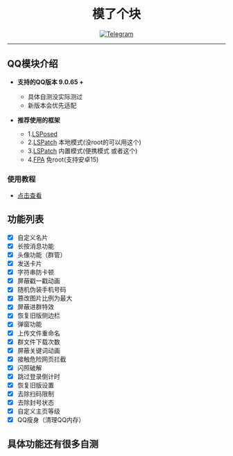 <div align="center">
    <h1 > 模了个块 </h1>

[![Telegram](https://img.shields.io/static/v1?label=Telegram&message=Channel&color=0088cc)](https://t.me/lzlmo)
</div>  

---

## QQ模块介绍  

* **支持的QQ版本 9.0.65 +**  
    * 具体自测没实际测过
    * 新版本会优先适配 
    
* **推荐使用的框架**
    - 1.[LSPosed](https://github.com/LSPosed/LSPosed)
    - 2.[LSPatch](https://github.com/LSPosed/LSPatch) 本地模式(没root的可以用这个)
    - 3.[LSPatch](https://github.com/LSPosed/LSPatch) 内置模式(便携模式 或者这个)
    - 4.[FPA](https://lzlgzs.lanzouq.com/b03dx2vf4d) 免root(支持安卓15)

### 使用教程
- <a href="https://b23.tv/u3FFj0h">点击查看</a>

## 功能列表
- [x] 自定义名片
- [x] 长按消息功能
- [x] 头像功能（群管）  
- [x] 发送卡片
- [x] 字符串防卡顿
- [x] 屏蔽戳一戳动画
- [x] 随机伪装手机号码
- [x] 篡改图片比例为最大
- [x] 屏蔽进群特效
- [x] 恢复旧版侧边栏
- [x] 弹窗功能
- [x] 上传文件重命名
- [x] 群文件下载次数
- [x] 屏蔽关键词动画
- [x] 接触危险网页拦截
- [x] 闪照破解
- [x] 跳过登录倒计时
- [x] 恢复旧版设置
- [x] 去除扫码限制
- [x] 去除封号状态
- [x] 自定义主页等级
- [x] QQ瘦身（清理QQ内存）

## 具体功能还有很多自测
